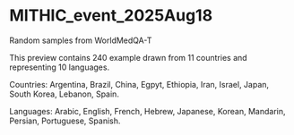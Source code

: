 # MITHIC_event_2025Aug18
Random samples from WorldMedQA-T

This preview contains 240 example drawn from 11 countries and representing 10 languages.    
    
    
    
    
Countries: Argentina, Brazil, China, Egpyt, Ethiopia, Iran, Israel, Japan, South Korea, Lebanon, Spain.

Languages: Arabic, English, French, Hebrew, Japanese, Korean, Mandarin, Persian, Portuguese, Spanish.

